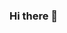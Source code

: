 ### Hi there 👋

<!--
# Halo semua! 

Perkenalkan nama saya **Muhammad Alghifari**.\

Saya seorang **Curriculum Developer** di [Dicoding](https://www.dicoding.com/).\

Saya bertanggung jawab pada kualitas materi iOS dengan dibekali [sertifikasi dari University of Nasional](Link).\

Saya juga memiliki gelar [Google Associate Android Developer](Link) sejak 2023.\

Jika kamu tertarik untuk berkenalan denganku, silakan ikuti akun [Linkedin](Link)ku ya.
-->
